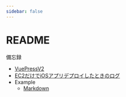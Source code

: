 ```yaml
---
sidebar: false
---
```


# README

備忘録

- [VuePressV2](./vuepress)
- [EC2だけでiOSアプリデプロイしたときのログ](./ec2mac)
- Example
  - [Markdown](./example/markdown)
